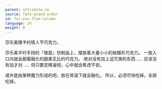 ```yaml
---
parent: attribute.ce
source: fate-grand-order
id: for-you-from-salome
language: zh
weight: 0
---
```


莎乐美赠予的情人节巧克力。

莎乐美平时手持的『银盘』仿制品上，摆放着大量小小的骷髅形巧克力。
一放入口内就会甜蜜融化的甜美无比的巧克力。
绝对没有加上诅咒类的东西……
应该没有加才对……
但只要定睛凝视，心中就会焦虑不安。

或许是由某种魔力形成的吧，放在常温下就会融化。
所以，必须尽快吃掉。全部吃掉。
